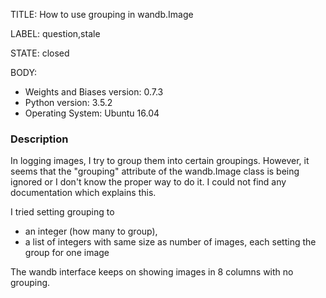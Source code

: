 TITLE:
How to use grouping in wandb.Image

LABEL:
question,stale

STATE:
closed

BODY:
* Weights and Biases version: 0.7.3
* Python version: 3.5.2
* Operating System: Ubuntu 16.04

### Description

In logging images, I try to group them into certain groupings. However, it seems that the "grouping" attribute of the wandb.Image class is being ignored or I don't know the proper way to do it. I could not find any documentation which explains this.

I tried setting grouping to 
- an integer (how many to group),
- a list of integers with same size as number of images, each setting the group for one image

The wandb interface keeps on showing images in 8 columns with no grouping.



